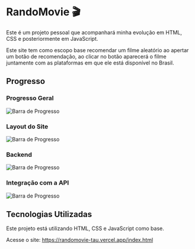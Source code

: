 # RandoMovie 🎬

Este é um projeto pessoal que acompanhará minha evolução em HTML, CSS e posteriormente em JavaScript.

Este site tem como escopo base recomendar um filme aleatório ao apertar um botão de recomendação, ao clicar no botão aparecerá o filme juntamente com as plataformas em que ele está disponível no Brasil.

## Progresso

### Progresso Geral
![Barra de Progresso](https://geps.dev/progress/18?dangerColor=800000&warningColor=ff9900&successColor=006600)

### Layout do Site
![Barra de Progresso](https://geps.dev/progress/35?dangerColor=800000&warningColor=ff9900&successColor=006600)

### Backend
![Barra de Progresso](https://geps.dev/progress/01?dangerColor=800000&warningColor=ff9900&successColor=006600)

### Integração com a API
![Barra de Progresso](https://geps.dev/progress/01?dangerColor=800000&warningColor=ff9900&successColor=006600)

## Tecnologias Utilizadas

Este projeto está utilizando HTML, CSS e JavaScript como base.

Acesse o site: https://randomovie-tau.vercel.app/index.html
